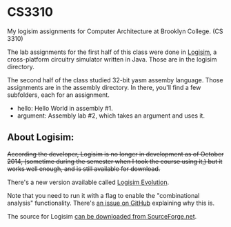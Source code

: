 CS3310
===================

My logisim assignments for Computer Architecture at Brooklyn College. (CS 3310) 

The lab assignments for the first half of this class were done in [Logisim](http://www.cburch.com/logisim/), a cross-platform circuitry simulator written in Java. Those are in the logisim directory. 

The second half of the class studied 32-bit yasm assemby language. Those assignments are in the assembly directory. In there, you'll find a few subfolders, each for an assignment.

- hello: Hello World in assembly #1.
- argument: Assembly lab #2, which takes an argument and uses it.

About Logisim:
---

~~According the developer, Logisim is no longer in development as of October 2014, (sometime during the semester when I took the course using it,) but it works well enough, and is still available for download.~~
 
There's a new version available called [Logisim Evolution](https://github.com/reds-heig/logisim-evolution). 

Note that you need to run it with a flag to enable the "combinational analysis" functionality. There's [an issue on GitHub](https://github.com/reds-heig/logisim-evolution/issues/5) explaining why this is.

The source for Logisim [can be downloaded from SourceForge.net](http://sourceforge.net/projects/circuit/).
